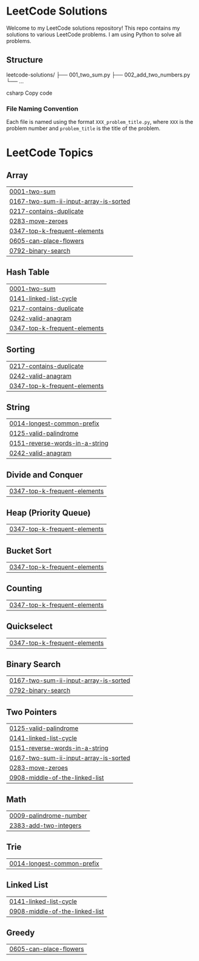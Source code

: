 # LeetCode Solutions

Welcome to my LeetCode solutions repository! This repo contains my solutions to various LeetCode problems. I am using Python to solve all problems.

## Structure

leetcode-solutions/ ├── 001_two_sum.py ├── 002_add_two_numbers.py └── ...

csharp
Copy code

### File Naming Convention
Each file is named using the format `XXX_problem_title.py`, where `XXX` is the problem number and `problem_title` is the title of the problem.



<!---LeetCode Topics Start-->
# LeetCode Topics
## Array
|  |
| ------- |
| [0001-two-sum](https://github.com/JosephL17/Leetcode/tree/master/0001-two-sum) |
| [0167-two-sum-ii-input-array-is-sorted](https://github.com/JosephL17/Leetcode/tree/master/0167-two-sum-ii-input-array-is-sorted) |
| [0217-contains-duplicate](https://github.com/JosephL17/Leetcode/tree/master/0217-contains-duplicate) |
| [0283-move-zeroes](https://github.com/JosephL17/Leetcode/tree/master/0283-move-zeroes) |
| [0347-top-k-frequent-elements](https://github.com/JosephL17/Leetcode/tree/master/0347-top-k-frequent-elements) |
| [0605-can-place-flowers](https://github.com/JosephL17/Leetcode/tree/master/0605-can-place-flowers) |
| [0792-binary-search](https://github.com/JosephL17/Leetcode/tree/master/0792-binary-search) |
## Hash Table
|  |
| ------- |
| [0001-two-sum](https://github.com/JosephL17/Leetcode/tree/master/0001-two-sum) |
| [0141-linked-list-cycle](https://github.com/JosephL17/Leetcode/tree/master/0141-linked-list-cycle) |
| [0217-contains-duplicate](https://github.com/JosephL17/Leetcode/tree/master/0217-contains-duplicate) |
| [0242-valid-anagram](https://github.com/JosephL17/Leetcode/tree/master/0242-valid-anagram) |
| [0347-top-k-frequent-elements](https://github.com/JosephL17/Leetcode/tree/master/0347-top-k-frequent-elements) |
## Sorting
|  |
| ------- |
| [0217-contains-duplicate](https://github.com/JosephL17/Leetcode/tree/master/0217-contains-duplicate) |
| [0242-valid-anagram](https://github.com/JosephL17/Leetcode/tree/master/0242-valid-anagram) |
| [0347-top-k-frequent-elements](https://github.com/JosephL17/Leetcode/tree/master/0347-top-k-frequent-elements) |
## String
|  |
| ------- |
| [0014-longest-common-prefix](https://github.com/JosephL17/Leetcode/tree/master/0014-longest-common-prefix) |
| [0125-valid-palindrome](https://github.com/JosephL17/Leetcode/tree/master/0125-valid-palindrome) |
| [0151-reverse-words-in-a-string](https://github.com/JosephL17/Leetcode/tree/master/0151-reverse-words-in-a-string) |
| [0242-valid-anagram](https://github.com/JosephL17/Leetcode/tree/master/0242-valid-anagram) |
## Divide and Conquer
|  |
| ------- |
| [0347-top-k-frequent-elements](https://github.com/JosephL17/Leetcode/tree/master/0347-top-k-frequent-elements) |
## Heap (Priority Queue)
|  |
| ------- |
| [0347-top-k-frequent-elements](https://github.com/JosephL17/Leetcode/tree/master/0347-top-k-frequent-elements) |
## Bucket Sort
|  |
| ------- |
| [0347-top-k-frequent-elements](https://github.com/JosephL17/Leetcode/tree/master/0347-top-k-frequent-elements) |
## Counting
|  |
| ------- |
| [0347-top-k-frequent-elements](https://github.com/JosephL17/Leetcode/tree/master/0347-top-k-frequent-elements) |
## Quickselect
|  |
| ------- |
| [0347-top-k-frequent-elements](https://github.com/JosephL17/Leetcode/tree/master/0347-top-k-frequent-elements) |
## Binary Search
|  |
| ------- |
| [0167-two-sum-ii-input-array-is-sorted](https://github.com/JosephL17/Leetcode/tree/master/0167-two-sum-ii-input-array-is-sorted) |
| [0792-binary-search](https://github.com/JosephL17/Leetcode/tree/master/0792-binary-search) |
## Two Pointers
|  |
| ------- |
| [0125-valid-palindrome](https://github.com/JosephL17/Leetcode/tree/master/0125-valid-palindrome) |
| [0141-linked-list-cycle](https://github.com/JosephL17/Leetcode/tree/master/0141-linked-list-cycle) |
| [0151-reverse-words-in-a-string](https://github.com/JosephL17/Leetcode/tree/master/0151-reverse-words-in-a-string) |
| [0167-two-sum-ii-input-array-is-sorted](https://github.com/JosephL17/Leetcode/tree/master/0167-two-sum-ii-input-array-is-sorted) |
| [0283-move-zeroes](https://github.com/JosephL17/Leetcode/tree/master/0283-move-zeroes) |
| [0908-middle-of-the-linked-list](https://github.com/JosephL17/Leetcode/tree/master/0908-middle-of-the-linked-list) |
## Math
|  |
| ------- |
| [0009-palindrome-number](https://github.com/JosephL17/Leetcode/tree/master/0009-palindrome-number) |
| [2383-add-two-integers](https://github.com/JosephL17/Leetcode/tree/master/2383-add-two-integers) |
## Trie
|  |
| ------- |
| [0014-longest-common-prefix](https://github.com/JosephL17/Leetcode/tree/master/0014-longest-common-prefix) |
## Linked List
|  |
| ------- |
| [0141-linked-list-cycle](https://github.com/JosephL17/Leetcode/tree/master/0141-linked-list-cycle) |
| [0908-middle-of-the-linked-list](https://github.com/JosephL17/Leetcode/tree/master/0908-middle-of-the-linked-list) |
## Greedy
|  |
| ------- |
| [0605-can-place-flowers](https://github.com/JosephL17/Leetcode/tree/master/0605-can-place-flowers) |
<!---LeetCode Topics End-->